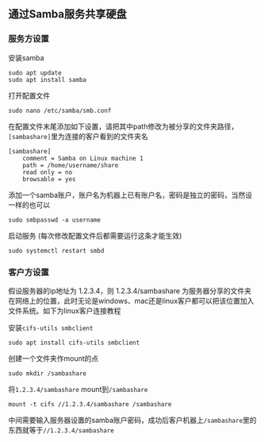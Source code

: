 ## 通过Samba服务共享硬盘
### 服务方设置
安装samba
```
sudo apt update
sudo apt install samba
```

打开配置文件
```
sudo nano /etc/samba/smb.conf
```

在配置文件末尾添加如下设置，请把其中path修改为被分享的文件夹路径，`[sambashare]`里为连接的客户看到的文件夹名
```
[sambashare]
    comment = Samba on Linux machine 1
    path = /home/username/share
    read only = no
    browsable = yes
```

添加一个samba账户，账户名为机器上已有账户名，密码是独立的密码，当然设一样的也可以
```
sudo smbpasswd -a username
```

启动服务 (每次修改配置文件后都需要运行这条才能生效)
```
sudo systemctl restart smbd
```

### 客户方设置
假设服务器的ip地址为 1.2.3.4，则 1.2.3.4/sambashare 为服务器分享的文件夹在网络上的位置，此时无论是windows、mac还是linux客户都可以把该位置加入文件系统。如下为linux客户连接教程

安装`cifs-utils smbclient`
```
sudo apt install cifs-utils smbclient
```

创建一个文件夹作mount的点
```
sudo mkdir /sambashare
```

将`1.2.3.4/sambashare` mount到`/sambashare`
```
mount -t cifs //1.2.3.4/sambashare /sambashare
``````

中间需要输入服务器设置的samba账户密码，成功后客户机器上`/sambashare`里的东西就等于`//1.2.3.4/sambashare`

